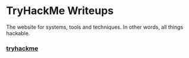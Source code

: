 # TryHackMe Writeups

The website for systems, tools and techniques. In other words, all things hackable.

### [tryhackme](https://tryhackme.com)


